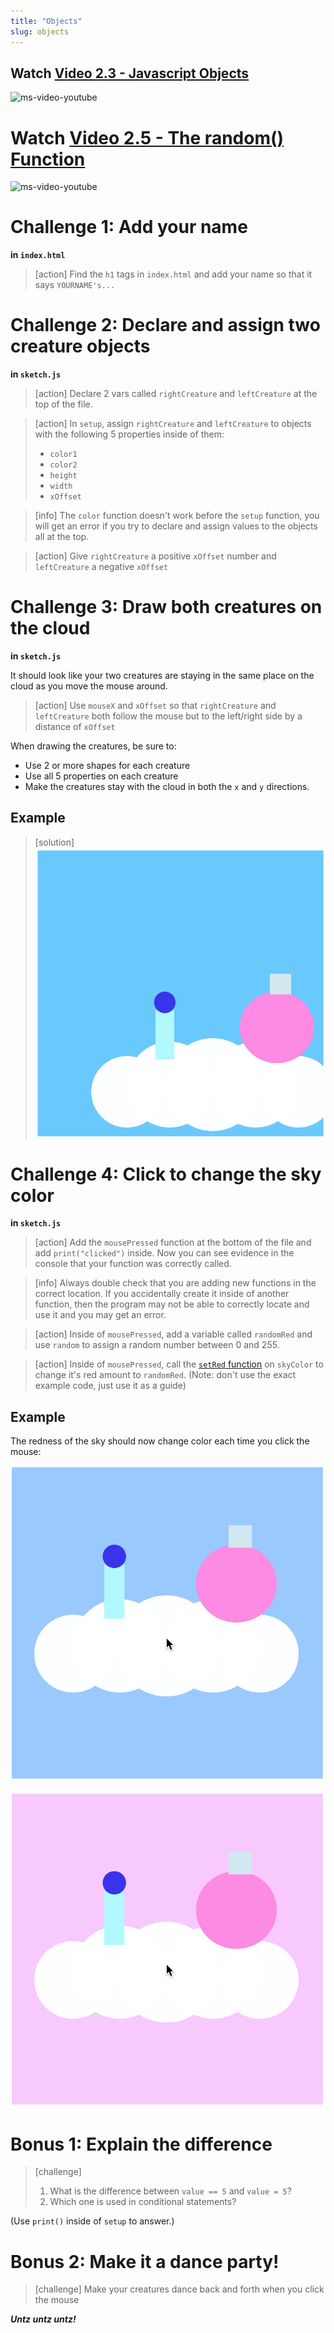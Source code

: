 ```yaml
---
title: "Objects"
slug: objects
---
```


## Watch [Video 2.3 - Javascript Objects](https://www.youtube.com/watch?v=-e5h4IGKZRY)

![ms-video-youtube](https://www.youtube.com/watch?v=-e5h4IGKZRY)

# Watch [Video 2.5 - The random() Function](https://www.youtube.com/watch?v=nfmV2kuQKwA)

![ms-video-youtube](https://www.youtube.com/watch?v=nfmV2kuQKwA)

# Challenge 1: Add your name

**in `index.html`**

> [action]
> Find the `h1` tags in `index.html` and add your name so that it says `YOURNAME's...`
>

# Challenge 2: Declare and assign two creature objects

**in `sketch.js`**

> [action]
> Declare 2 vars called `rightCreature` and `leftCreature` at the top of the file.
>

<!--  -->

> [action]
> In `setup`, assign `rightCreature` and `leftCreature` to objects with the following 5 properties inside of them:
>
> - `color1`
> - `color2`
> - `height`
> - `width`
> - `xOffset`
>

<!--  -->

> [info]
> The `color` function doesn't work before the `setup` function, you will get an error if you try to declare and assign values to the objects all at the top.
>

<!--  -->

> [action]
> Give `rightCreature` a positive `xOffset` number and `leftCreature` a negative `xOffset`
>

# Challenge 3: Draw both creatures on the cloud

**in `sketch.js`**

It should look like your two creatures are staying in the same place on the cloud as you move the mouse around.

> [action]
> Use `mouseX` and `xOffset` so that `rightCreature` and `leftCreature` both follow the mouse but to the left/right side by a distance of `xOffset`
>

When drawing the creatures, be sure to:

- Use 2 or more shapes for each creature
- Use all 5 properties on each creature
- Make the creatures stay with the cloud in both the `x` and `y` directions.

## Example

> [solution]
> ![cloud creatures](assets/cloud_creatures.png "cloud creatures")
>

# Challenge 4: Click to change the sky color

**in `sketch.js`**

> [action]
> Add the `mousePressed` function at the bottom of the file  and add `print("clicked")` inside.
> Now you can see evidence in the console that your function was correctly called.
>

<!--  -->

> [info]
> Always double check that you are adding new functions in the correct location.
> If you accidentally create it inside of another function, then the program may not be able to correctly locate and use it and you may get an error.
>

<!--  -->

> [action]
> Inside of `mousePressed`, add a variable called `randomRed` and use `random` to assign a random number between 0 and 255.
>

<!--  -->

> [action]
> Inside of `mousePressed`, call the [`setRed` function](https://p5js.org/reference/#/p5.Color/setRed) on `skyColor` to change it's red amount to `randomRed`.
> (Note: don't use the exact example code, just use it as a guide)
>

## Example

The redness of the sky should now change color each time you click the mouse:

![sky color 1](assets/sky_color_1.png "sky color 1")

![sky color 2](assets/sky_color_2.png "sky color 2")

# Bonus 1: Explain the difference

> [challenge]
>
> 1. What is the difference between `value == 5` and `value = 5`?
> 1. Which one is used in conditional statements?
>

(Use `print()` inside of `setup` to answer.)

# Bonus 2: Make it a dance party!

> [challenge]
> Make your creatures dance back and forth when you click the mouse
>

**_Untz untz untz!_**
